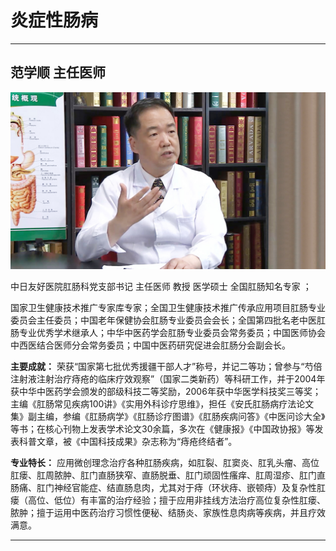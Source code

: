 # 炎症性肠病

---

## 范学顺 主任医师

![1679371091721](image/c05_097/1679371091721.png)

中日友好医院肛肠科党支部书记 主任医师 教授 医学硕士 全国肛肠知名专家 ；

国家卫生健康技术推广专家库专家；全国卫生健康技术推广传承应用项目肛肠专业委员会主任委员；中国老年保健协会肛肠专业委员会会长；全国第四批名老中医肛肠专业优秀学术继承人；中华中医药学会肛肠专业委员会常务委员；中国医师协会中西医结合医师分会常务委员；中国中医药研究促进会肛肠分会副会长。


**主要成就：** 荣获“国家第七批优秀援疆干部人才”称号，并记二等功；曾参与“芍倍注射液注射治疗痔疮的临床疗效观察”（国家二类新药）等科研工作，并于2004年获中华中医药学会颁发的部级科技二等奖励，2006年获中华医学科技奖三等奖；主编《肛肠常见疾病100讲》《实用外科诊疗思维》，担任《安氏肛肠病疗法论文集》副主编，参编《肛肠病学》《肛肠诊疗图谱》《肛肠疾病问答》《中医问诊大全》等书；在核心刊物上发表学术论文30余篇，多次在《健康报》《中国政协报》等发表科普文章，被《中国科技成果》杂志称为“痔疮终结者”。


**专业特长：** 应用微创理念治疗各种肛肠疾病，如肛裂、肛窦炎、肛乳头瘤、高位肛瘘、肛周脓肿、肛门直肠狭窄、直肠脱垂、肛门顽固性瘙痒、肛周湿疹、肛门直肠痛、肛门神经官能症、结直肠息肉，尤其对于痔（环状痔、嵌顿痔）及复杂性肛瘘（高位、低位）有丰富的治疗经验；擅于应用非挂线方法治疗高位复杂性肛瘘、脓肿；擅于运用中医药治疗习惯性便秘、结肠炎、家族性息肉病等疾病，并且疗效满意。

---
